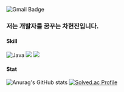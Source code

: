 ![Gmail Badge](https://img.shields.io/badge/hyunn4270@gmail.com-D14836?style=flat&logo=Gmail&logoColor=white)
### 저는 개발자를 꿈꾸는 차현진입니다.
#### Skill
![Java](https://img.shields.io/badge/java-%23ED8B00.svg?style=for-the-badge&logo=java&logoColor=white)
<img src="https://img.shields.io/badge/JavaScript-F7DF1E?style=for-the-badge&logo=javascript&logoColor=white">
<img src="https://img.shields.io/badge/TypeScript-3178C6?style=for-the-badge&logo=typescript&logoColor=white">

#### Stat
![Anurag's GitHub stats](https://github-readme-stats.vercel.app/api?username=hyunjin4270&theme=onedark&show_icons=true)
[![Solved.ac Profile](http://mazassumnida.wtf/api/v2/generate_badge?boj=gugugu04)](https://solved.ac/gugugu04/)
